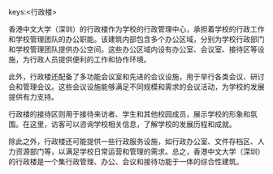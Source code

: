 keys:<行政楼>


香港中文大学（深圳）的行政楼作为学校的行政管理中心，承担着学校的行政工作和学校管理团队的办公职能。该建筑内部包含多个办公区域，分别为学校行政部门和学校管理团队提供办公空间。这些办公区域内设有办公室、会议室、接待区等设施，为行政人员提供便利的工作和协作环境。

此外，行政楼还配备了多功能会议室和先进的会议设施，用于举行各类会议、研讨会和管理会议。这些会议设施能够满足不同规模和需求的会议活动，为学校的发展提供有力支持。

行政楼的接待区则用于接待来访者、学生和其他校园成员，展示学校的形象和氛围。在这里，访客可以咨询学校相关信息，了解学校的发展历程和成就。

除此之外，行政楼还可能提供一些行政服务设施，如行政办公室、文件存档区、人力资源部门等，以满足学校日常运营和管理的需求。总之，香港中文大学（深圳）的行政楼是一个集行政管理、办公、会议和接待功能于一体的综合性建筑。